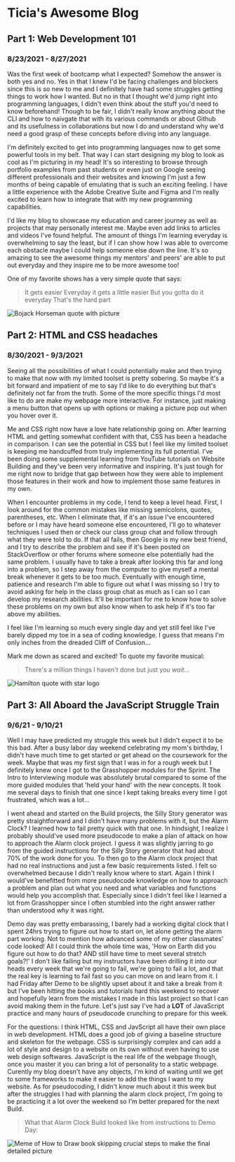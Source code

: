 # Ticia's Awesome Blog
## Part 1: Web Development 101
### 8/23/2021 - 8/27/2021
Was the first week of bootcamp what I expected? Somehow the answer is both yes and no.
Yes in that I knew I'd be facing challenges and blockers since this is so new to me and I definitely have had some struggles getting things to work how I wanted.
But no in that I thought we'd jump right into programming languages, I didn't even think about the stuff you'd need to know beforehand!
Though to be fair, I didn't really know anything about the CLI and how to naivgate that with its various commands or about Github and its usefulness in collaborations but now I do and understand why we'd need a good grasp of these concepts before diving into any language.

I'm definitely excited to get into programming languages now to get some powerful tools in my belt. That way I can start designing my blog to look as cool as I'm picturing in my head! It's so interesting to browse through portfolio examples from past students or even just on Google seeing different professionals and their websites and knowing I'm just a few months of being capable of emulating that is such an exciting feeling. I have a little experience with the Adobe Creative Suite and Figma and I'm really excited to learn how to integrate that with my new programming capabilities.

I'd like my blog to showcase my education and career journey as well as projects that may personally interest me. Maybe even add links to articles and videos I've found helpful. The amount of things I'm learning everyday is overwhelming to say the least, but if I can show how I was able to overcome each obstacle maybe I could help someone else down the line. It's so amazing to see the awesome things my mentors' and peers' are able to put out everyday and they inspire me to be more awesome too!

One of my favorite shows has a very simple quote that says:
> It gets easier
> Everyday it gets a little easier
> But you gotta do it everyday
> That's the hard part

![Bojack Horseman quote with picture](img/Bojack.jpg)

## Part 2: HTML and CSS headaches
### 8/30/2021 - 9/3/2021
Seeing all the possibilities of what I could potentially make and then trying to make that now with my limited toolset is pretty sobering. So maybe it's a bit forward and impatient of me to say I'd like to do everything but that's definitely not far from the truth. Some of the more specific things I'd most like to do are make my webpage more interactive. For instance, just making a menu button that opens up with options or making a picture pop out when you hover over it.

Me and CSS right now have a love hate relationship going on. After learning HTML and getting somewhat confident with that, CSS has been a headache in comparison. I can see the potential in CSS but I feel like my limited toolset is keeping me handcuffed from truly implementing its full potential. I've been doing some supplemental learning from YouTube tutorials on Website Building and they've been very informative and inspiring. It's just tough for me right now to bridge that gap between how they were able to implement those features in  their work and how to implement those same features in my own.

When I encounter problems in my code, I tend to keep a level head. First, I look around for the common mistakes like missing semicolons, quotes, parentheses, etc. When I eliminate that, if it's an issue I've encountered before or I may have heard someone else encountered, I'll go to whatever techniques I used then or check our class group chat and follow through what they were told to do. If that all fails, then Google is my new best friend, and I try to describe the problem and see if it's been posted on StackOverflow or other forums where someone else potentially had the same problem. I usually have to take a break after looking this far and long into a problem, so I step away from the computer to give myself a mental break whenever it gets to be too much. Eventually with enough time, patience and research I'm able to figure out what I was missing so I try to avoid asking for help in the class group chat as much as I can so I can develop my research abilities. It'll be important for me to know how to solve these problems on my own but also know when to ask help if it's too far above my abilities.

I feel like I'm learning so much every single day and yet still feel like I've barely dipped my toe in a sea of coding knowledge. I guess that means I'm only inches from the dreaded Cliff of Confusion... 

Mark me down as scared and excited! To quote my favorite musical:
> There's a million things I haven't done but just you *wait*...

![Hamilton quote with star logo](img/Hamilton.jpg)

## Part 3: All Aboard the JavaScript Struggle Train
### 9/6/21 - 9/10/21
Well I may have predicted my struggle this week but I didn't expect it to be this bad. After a busy labor day weekend celebrating my mom's birthday, I didn't have much time to get started or get ahead on the coursework for the week. Maybe that was my first sign that I was in for a rough week but I definitely knew once I got to the Grasshopper modules for the Sprint. The Intro to Interviewing module was absolutely brutal compared to some of the more guided modules that 'held your hand' with the new concepts. It took me several days to finish that one since I kept taking breaks every time I got frustrated, which was a lot... 

I went ahead and started on the Build projects, the Silly Story generator was pretty straightforward and I didn't have many problems with it, but the Alarm Clock? I learned how to fail pretty quick with that one. In hindsight, I realize I probably should've used more pseudocode to make a plan of attack on how to approach the Alarm clock project. I guess it was slightly jarring to go from the guided instructions for the Silly Story generator that had about 70% of the work done for you. To then go to the Alarm clock project that had no real instructions and just a few basic requirements listed. I felt so overwhelmed because I didn't really know where to start. Again I think I would've benefitted from more pseudocode knowledge on how to approach a problem and plan out what you need and what variables and functions would help you accomplish that. Especially since I didn't feel like I learned a lot from Grasshopper since I often stumbled into the right answer rather than understood *why* it was right. 

Demo day was pretty embarassing, I barely had a working digital clock that I spent 24hrs trying to figure out how to start on, let alone getting the alarm part working. Not to mention how advanced some of my other classmates' code looked! All I could think the whole time was, 'How on Earth did you figure out how to do that? AND still have time to meet several stretch goals?!' I don't like failing but my instructors have been drilling it into our heads every week that we're going to fail, we're going to fail a lot, and that the real key is learning to fail fast so you can move on and learn from it. I had Friday after Demo to be slightly upset about it and take a break from it but I've been hitting the books and tutorials hard this weekend to recover and hopefully learn from the mistakes I made in this last project so that I can avoid making them in the future. Let's just say I've had a **LOT** of JavaScript practice and many hours of pseudocode crunching to prepare for this week.

For the questions: I think HTML, CSS and JavScript all have their own place in web development. HTML does a good job of giving a baseline structure and skeleton for the webpage. CSS is surprisingly complex and can add a lot of style and design to a website on its own without even having to use web design softwares. JavaScript is the real life of the webpage though, once you master it you can bring a lot of personality to a static webpage. Curently my blog doesn't have any objects, I'm kind of waiting until we get to some frameworks to make it easier to add the things I want to my website. As for pseudocoding, I didn't know much about it this week but after the struggles I had with planning the alarm clock project, I'm going to be practicing it a lot over the weekend so I'm better prepared for the next Build.

> What that Alarm Clock Build looked like from instructions to Demo Day:

![Meme of How to Draw book skipping crucial steps to make the final detailed picture](img/howtodrawmeme2.png)